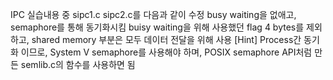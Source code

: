 IPC 실습내용 중 sipc1.c sipc2.c를 다음과 같이 수정
busy waiting을 없애고, semaphore를 통해 동기화시킴
buisy waiting을 위해 사용했던 flag 4 bytes를 제외하고, shared memory 부분은 모두 데이터 전달을 위해 사용
[Hint] Process간 동기화 이므로, System V semaphore를 사용해야 하며, POSIX semaphore API처럼 만든 semlib.c의 함수를 사용하면 됨
